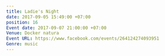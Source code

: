 ```yaml
---
title: Ladie's Night
date: 2017-09-05 15:49:00 +07:00
position: 16
Event date: 2017-09-07 21:00:00 +07:00
Venue: Docker natura
Event URL: https://www.facebook.com/events/264124274093951
Genre: music
---
```


